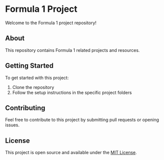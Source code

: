 # Formula 1 Project

Welcome to the Formula 1 project repository!

## About

This repository contains Formula 1 related projects and resources.

## Getting Started

To get started with this project:

1. Clone the repository
2. Follow the setup instructions in the specific project folders

## Contributing

Feel free to contribute to this project by submitting pull requests or opening issues.

## License

This project is open source and available under the [MIT License](LICENSE).
